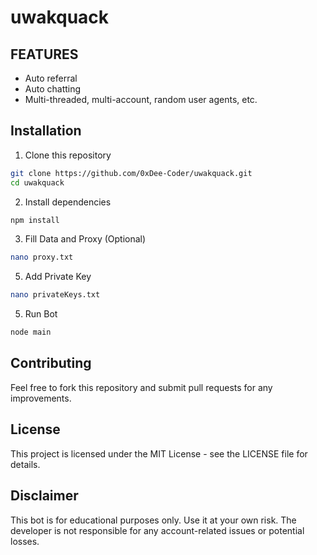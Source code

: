 # uwakquack
## FEATURES
- Auto referral
- Auto chatting
- Multi-threaded, multi-account, random user agents, etc.

## Installation

1. Clone this repository

```bash
git clone https://github.com/0xDee-Coder/uwakquack.git
cd uwakquack
```
2. Install dependencies

```bash
npm install
```
3. Fill Data and Proxy (Optional)

```bash
nano proxy.txt
```
5. Add Private Key
```bash
nano privateKeys.txt
```
5. Run Bot
```bash
node main
```
## Contributing

Feel free to fork this repository and submit pull requests for any improvements.

## License

This project is licensed under the MIT License - see the LICENSE file for details.

## Disclaimer

This bot is for educational purposes only. Use it at your own risk. The developer is not responsible for any account-related issues or potential losses.
